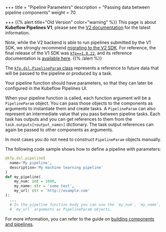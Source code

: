 +++
title = "Pipeline Parameters"
description = "Passing data between pipeline components"
weight = 70
                    
+++
{{% alert title="Old Version" color="warning" %}}
This page is about __Kubeflow Pipelines V1__, please see the [V2 documentation](/docs/components/pipelines) for the latest information.

Note, while the V2 backend is able to run pipelines submitted by the V1 SDK, we strongly recommend [migrating to the V2 SDK](/docs/components/pipelines/user-guides/migration).
For reference, the final release of the V1 SDK was [`kfp==1.8.22`](https://pypi.org/project/kfp/1.8.22/), and its reference documentation is [available here](https://kubeflow-pipelines.readthedocs.io/en/1.8.22/).
{{% /alert %}}

The [`kfp.dsl.PipelineParam` 
class](https://kubeflow-pipelines.readthedocs.io/en/stable/source/dsl.html#kfp.dsl.PipelineParam)
represents a reference to future data that will be passed to the pipeline or produced by a task.

Your pipeline function should have parameters, so that they can later be configured in the Kubeflow Pipelines UI.

When your pipeline function is called, each function argument will be a `PipelineParam` object.
You can pass those objects to the components as arguments to instantiate them and create tasks.
A `PipelineParam` can also represent an intermediate value that you pass between pipeline tasks.
Each task has outputs and you can get references to them from the `task.outputs[<output_name>]` dictionary.
The task output references can again be passed to other components as arguments.

In most cases you do not need to construct `PipelineParam` objects manually.

The following code sample shows how to define a pipeline with parameters:

```python
@kfp.dsl.pipeline(
  name='My pipeline',
  description='My machine learning pipeline'
)
def my_pipeline(
    my_num: int = 1000, 
    my_name: str = 'some text', 
    my_url: str = 'http://example.com'
):
  ...
  # In the pipeline function body you can use the `my_num`, `my_name`, 
  # `my_url` arguments as PipelineParam objects.
```

For more information, you can refer to the guide on
[building components and pipelines](/docs/components/pipelines/legacy-v1/sdk/component-development/).